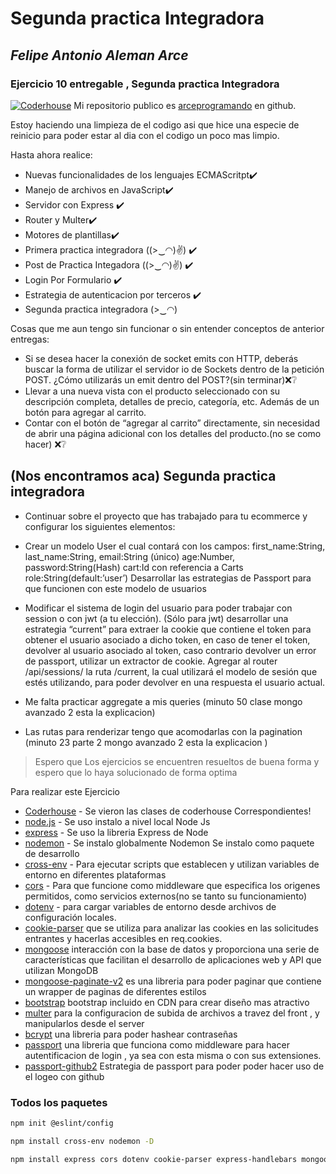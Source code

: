 # Segunda practica Integradora
## _Felipe Antonio Aleman Arce_
### Ejercicio 10 entregable , Segunda practica Integradora
[![Coderhouse](https://res.cloudinary.com/hdsqazxtw/image/upload/v1570710978/coderhouse.jpg)](https://github.com/arceprogramando)
Mi repositorio publico es  [arceprogramando][arceprogramando]
en github.

Estoy haciendo una limpieza de el codigo asi que hice una especie de reinicio para poder estar al dia con el codigo un poco mas limpio. 

Hasta ahora realice:

- Nuevas funcionalidades de los lenguajes ECMAScritpt✔️
- Manejo de archivos en JavaScript✔️
- Servidor con Express ✔️
- Router y Multer✔️
- Motores de plantillas✔️
- Primera practica integradora ((>‿◠)✌) ✔️
- Post de Practica Integadora ((>‿◠)✌) ✔️
- Login Por Formulario ✔️
- Estrategia de autenticacion por terceros ✔️
- Segunda practica integradora (>‿◠)

Cosas que me aun tengo sin funcionar o sin entender conceptos de anterior entregas:

- Si se desea hacer la conexión de socket emits con HTTP, deberás buscar la forma de utilizar el servidor io de Sockets dentro de la petición POST. ¿Cómo utilizarás un emit dentro del POST?(sin terminar)❌❔
- Llevar a una nueva vista con el producto seleccionado con su descripción completa, detalles de precio, categoría, etc. Además de un botón para agregar al carrito.
- Contar con el botón de “agregar al carrito” directamente, sin necesidad de abrir una página adicional con los detalles del producto.(no se como hacer) ❌❔

## (Nos encontramos aca) Segunda practica integradora

- Continuar sobre el proyecto que has trabajado para tu ecommerce y configurar los siguientes elementos:
- Crear un modelo User el cual contará con los campos:
first_name:String,
last_name:String,
email:String (único)
age:Number,
password:String(Hash)
cart:Id con referencia a Carts
role:String(default:’user’)
Desarrollar las estrategias de Passport para que funcionen con este modelo de usuarios
- Modificar el sistema de login del usuario para poder trabajar con session o con jwt (a tu elección). 
(Sólo para jwt) desarrollar una estrategia “current” para extraer la cookie que contiene el token para obtener el usuario asociado a dicho token, en caso de tener el token, devolver al usuario asociado al token, caso contrario devolver un error de passport, utilizar un extractor de cookie.
Agregar al router /api/sessions/ la ruta /current, la cual utilizará el modelo de sesión que estés utilizando, para poder devolver en una respuesta el usuario actual.

- Me falta practicar aggregate a mis queries (minuto 50 clase mongo avanzado 2 esta la explicacion)
- Las rutas para renderizar tengo que acomodarlas con la pagination  (minuto 23 parte 2 mongo avanzado 2 esta la explicacion )

> Espero que Los ejercicios se encuentren
> resueltos de buena forma y espero 
> que lo haya solucionado de forma optima

Para realizar este Ejercicio

- [Coderhouse]  - Se vieron las clases de coderhouse Correspondientes!
- [node.js] - Se uso instalo a nivel local Node Js
- [express] - Se uso la libreria Express de Node
- [nodemon] - Se instalo globalmente Nodemon Se instalo como paquete de desarrollo
- [cross-env] - Para ejecutar scripts que establecen y utilizan variables de entorno en diferentes plataformas
- [cors] - Para que funcione como middleware que especifica los origenes permitidos, como servicios externos(no se tanto su funcionamiento)
- [dotenv] - para cargar variables de entorno desde archivos de configuración locales.
- [cookie-parser] que se utiliza para analizar las cookies en las solicitudes entrantes y hacerlas accesibles en req.cookies.
- [mongoose] interacción con la base de datos y proporciona una serie de características que facilitan el desarrollo de aplicaciones web y API que utilizan MongoDB 
- [mongoose-paginate-v2] es una libreria para poder paginar que contiene un wrapper de paginas de diferentes estilos
- [bootstrap] bootstrap incluido en CDN para crear diseño mas atractivo
- [multer] para la configuracion de subida de archivos a travez del front , y manipularlos desde el server
- [bcrypt] una libreria para poder hashear contraseñas
- [passport] una libreria que funciona como middleware para hacer autentificacion de login , ya sea con esta misma o con sus extensiones.
- [passport-github2] Estrategia de passport para poder poder hacer uso de el logeo con github

### Todos los paquetes 
```sh
npm init @eslint/config

npm install cross-env nodemon -D

npm install express cors dotenv cookie-parser express-handlebars mongoose mongoose-paginate-v2 multer bcrypt passport passport-github2

```

  [Coderhouse]: <https://plataforma.coderhouse.com/cursos/43335/programacion-backend>
  [arceprogramando]: <https://github.com/arceprogramando>
  [node.js]: <http://nodejs.org>
  [express]: <http://expressjs.com>
  [nodemon]: <https://nodemon.io>
  [cross-env]:<https://www.npmjs.com/package/cross-env>
  [cors]:<https://www.npmjs.com/package/cors>
  [dotenv]:<https://www.npmjs.com/package/dotenv>
  [cookie-parser]:<https://www.npmjs.com/package/cookie-parser>
  [express-handlebars]:<https://www.npmjs.com/package/express-handlebars>
  [mongoose]:<https://www.npmjs.com/package/mongoose>
  [mongoose-paginate-v2]:<https://www.npmjs.com/package/mongoose-paginate-v2>
  [bootstrap]:<https://getbootstrap.com>
  [multer]:<https://www.npmjs.com/package/multer>
  [bcrypt]:<https://www.npmjs.com/package/bcrypt>
  [passport]:<https://www.npmjs.com/package/passport>
  [passport-github2]:<https://www.npmjs.com/package/passport-github2>